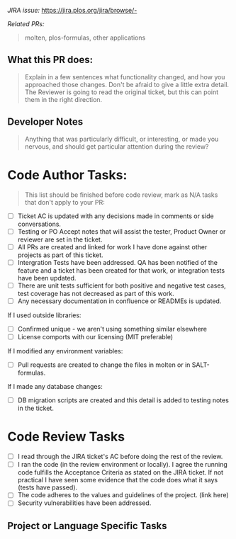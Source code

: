 
*JIRA issue:* https://jira.plos.org/jira/browse/-

*Related PRs:* 
> molten, plos-formulas, other applications

## What this PR does:

>Explain in a few sentences what functionality changed, and how you approached those changes. Don't be afraid to give a little extra detail. The Reviewer is going to read the original ticket, but this can point them in the right direction.

## Developer Notes

> Anything that was particularly difficult, or interesting, or
made you nervous, and should get particular attention during the review?

# Code Author Tasks:

> This list should be finished before code review, mark as N/A tasks that don't apply to your PR:
- [ ] Ticket AC is updated with any decisions made in comments or side conversations.
- [ ] Testing or PO Accept notes that will assist the tester, Product Owner or reviewer are set in the ticket.
- [ ] All PRs are created and linked for work I have done against other projects as part of this ticket.
- [ ] Intergration Tests have been addressed.  QA has been notified of the feature and a ticket has been created for that work, or integration tests have been updated. 
- [ ] There are unit tests sufficient for both positive and negative test cases, test coverage has not decreased as part of this work. 
- [ ] Any necessary documentation in confluence or READMEs is updated.

If I used outside libraries:
- [ ] Confirmed unique - we aren't using something similar elsewhere
- [ ] License comports with our licensing (MIT preferable)

If I modified any environment variables:
- [ ] Pull requests are created to change the files in molten or in SALT-formulas.

If I made any database changes:
- [ ] DB migration scripts are created and this detail is added to testing notes in the ticket.

# Code Review Tasks
- [ ] I read through the JIRA ticket's AC before doing the rest of the review.
- [ ] I ran the code (in the review environment or locally). I agree the running code fulfills the Acceptance Criteria as stated on the JIRA ticket. If not practical I have seen some evidence that the code does what it says (tests have passed).
- [ ] The code adheres to the values and guidelines of the project. (link here)
- [ ] Security vulnerabilities have been addressed.

## Project or Language Specific Tasks ###